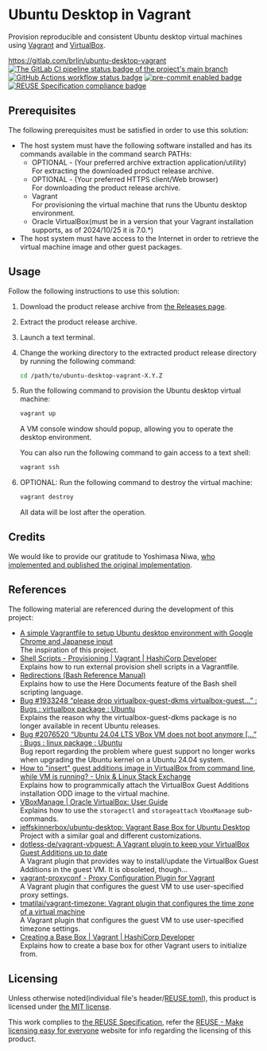 # Ubuntu Desktop in Vagrant

Provision reproducible and consistent Ubuntu desktop virtual machines using [Vagrant](https://www.vagrantup.com/) and [VirtualBox](https://www.virtualbox.org/).

<https://gitlab.com/brlin/ubuntu-desktop-vagrant>  
[![The GitLab CI pipeline status badge of the project's `main` branch](https://gitlab.com/brlin/ubuntu-desktop-vagrant/badges/main/pipeline.svg?ignore_skipped=true "Click here to check out the comprehensive status of the GitLab CI pipelines")](https://gitlab.com/brlin/ubuntu-desktop-vagrant/-/pipelines) [![GitHub Actions workflow status badge](https://github.com/brlin-tw/ubuntu-desktop-vagrant/actions/workflows/check-potential-problems.yml/badge.svg "GitHub Actions workflow status")](https://github.com/brlin-tw/ubuntu-desktop-vagrant/actions/workflows/check-potential-problems.yml) [![pre-commit enabled badge](https://img.shields.io/badge/pre--commit-enabled-brightgreen?logo=pre-commit&logoColor=white "This project uses pre-commit to check potential problems")](https://pre-commit.com/) [![REUSE Specification compliance badge](https://api.reuse.software/badge/gitlab.com/brlin/ubuntu-desktop-vagrant "This project complies to the REUSE specification to decrease software licensing costs")](https://api.reuse.software/info/gitlab.com/brlin/ubuntu-desktop-vagrant)

## Prerequisites

The following prerequisites must be satisfied in order to use this solution:

* The host system must have the following software installed and has its commands available in the command search PATHs:
    + OPTIONAL - (Your preferred archive extraction application/utility)  
      For extracting the downloaded product release archive.
    + OPTIONAL - (Your preferred HTTPS client/Web browser)  
      For downloading the product release archive.
    + Vagrant  
      For provisioning the virtual machine that runs the Ubuntu desktop environment.
    + Oracle VirtualBox(must be in a version that your Vagrant installation supports, as of 2024/10/25 it is 7.0.\*)
* The host system must have access to the Internet in order to retrieve the virtual machine image and other guest packages.

## Usage

Follow the following instructions to use this solution:

1. Download the product release archive from [the Releases page](https://gitlab.com/brlin/ubuntu-desktop-vagrant/-/releases).
1. Extract the product release archive.
1. Launch a text terminal.
1. Change the working directory to the extracted product release directory by running the following command:

    ```bash
    cd /path/to/ubuntu-desktop-vagrant-X.Y.Z
    ```

1. Run the following command to provision the Ubuntu desktop virtual machine:

    ```bash
    vagrant up
    ```

   A VM console window should popup, allowing you to operate the desktop environment.

   You can also run the following command to gain access to a text shell:

    ```bash
    vagrant ssh
    ```

1. OPTIONAL: Run the following command to destroy the virtual machine:

    ```bash
    vagrant destroy
    ```

   All data will be lost after the operation.

## Credits

We would like to provide our gratitude to Yoshimasa Niwa, [who implemented and published the original implementation](https://gist.github.com/niw/bed28f823b4ebd2c504285ff99c1b2c2/0338af262d2c6664ed4ec2a2fc8d3f0b8b5d25f6).

## References

The following material are referenced during the development of this project:

* [A simple Vagrantfile to setup Ubuntu desktop environment with Google Chrome and Japanese input](https://gist.github.com/niw/bed28f823b4ebd2c504285ff99c1b2c2)  
  The inspiration of this project.
* [Shell Scripts - Provisioning | Vagrant | HashiCorp Developer](https://developer.hashicorp.com/vagrant/docs/provisioning/shell)  
  Explains how to run external provision shell scripts in a Vagrantfile.
* [Redirections (Bash Reference Manual)](https://www.gnu.org/software/bash/manual/html_node/Redirections.html#Here-Documents)  
  Explains how to use the Here Documents feature of the Bash shell scripting language.
* [Bug #1933248 “please drop virtualbox-guest-dkms virtualbox-guest...” : Bugs : virtualbox package : Ubuntu](https://bugs.launchpad.net/ubuntu/+source/virtualbox/+bug/1933248)  
  Explains the reason why the virtualbox-guest-dkms package is no longer available in recent Ubuntu releases.
* [Bug #2076520 “Ubuntu 24.04 LTS VBox VM does not boot anymore \[...” : Bugs : linux package : Ubuntu](https://bugs.launchpad.net/ubuntu/+source/linux/+bug/2076520)  
  Bug report regarding the problem where guest support no longer works when upgrading the Ubuntu kernel on a Ubuntu 24.04 system.
* [How to "insert" guest additions image in VirtualBox from command line, while VM is running? - Unix & Linux Stack Exchange](https://unix.stackexchange.com/questions/309980/how-to-insert-guest-additions-image-in-virtualbox-from-command-line-while-vm)  
  Explains how to programmically attach the VirtualBox Guest Additions installation ODD image to the virtual machine.
* [VBoxManage | Oracle VirtualBox: User Guide](https://www.virtualbox.org/manual/topics/vboxmanage.html)  
  Explains how to use the `storagectl` and `storageattach` `VboxManage` sub-commands.
* [jeffskinnerbox/ubuntu-desktop: Vagrant Base Box for Ubuntu Desktop](https://github.com/jeffskinnerbox/ubuntu-desktop)  
  Project with a similar goal and different customizations.
* [dotless-de/vagrant-vbguest: A Vagrant plugin to keep your VirtualBox Guest Additions up to date](https://github.com/dotless-de/vagrant-vbguest)  
  A Vagrant plugin that provides way to install/update the VirtualBox Guest Additions in the guest VM.  It is obsoleted, though...
* [vagrant-proxyconf - Proxy Configuration Plugin for Vagrant](https://tmatilai.github.io/vagrant-proxyconf/)  
  A Vagrant plugin that configures the guest VM to use user-specified proxy settings.
* [tmatilai/vagrant-timezone: Vagrant plugin that configures the time zone of a virtual machine](https://github.com/tmatilai/vagrant-timezone)  
  A Vagrant plugin that configures the guest VM to use user-specified timezone settings.
* [Creating a Base Box | Vagrant | HashiCorp Developer](https://developer.hashicorp.com/vagrant/docs/boxes/base)  
  Explains how to create a base box for other Vagrant users to initialize from.

## Licensing

Unless otherwise noted(individual file's header/[REUSE.toml](REUSE.toml)), this product is licensed under [the MIT license](https://opensource.org/license/mit).

This work complies to [the REUSE Specification](https://reuse.software/spec/), refer the [REUSE - Make licensing easy for everyone](https://reuse.software/) website for info regarding the licensing of this product.
